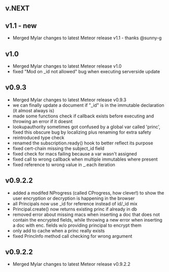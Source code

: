 ## v.NEXT

## v1.1 - new
* Merged Mylar changes to latest Meteor release v1.1 - thanks @sunny-g 

## v1.0 
* Merged Mylar changes to latest Meteor release v1.0
* fixed "Mod on _id not allowed" bug when executing serverside update

## v0.9.3
* Merged Mylar changes to latest Meteor release v0.9.3
* we can finally update a document if "_id" is in the immutable declaration (it almost always is)
* made some functions check if callback exists before executing and throwing an error if it doesnt
* lookupauthority sometimes got confused by a global var called 'princ', fixed this obscure bug by localizing plus renaming for extra safety
* reintroduced type check
* renamed the subscription.ready() hook to better reflect its purpose
* fixed cert-chain missing the subject_id field
* fixed check for macs failing because a var wasn't assigned
* fixed call to wrong callback when multiple immutables where present
* fixed reference to wrong value in _.each iteration

## v0.9.2.2
* added a modifed NProgress (called CProgress, how clever!) to show the user encryption or decryption is happening in the browser
* all Principals now use _id for reference instead of id/_id mix
* Principal.create() now returns existing princ if already in db
* removed error about missing macs when inserting a doc that does not contain the encrypted fields, while throwing a new error when inserting a doc with enc. fields w/o providing principal to encrypt them
* only add to cache when a princ really exists
* fixed PrincInfo method call checking for wrong argument

## v0.9.2.2
* Merged Mylar changes to latest Meteor release v0.9.2.2
